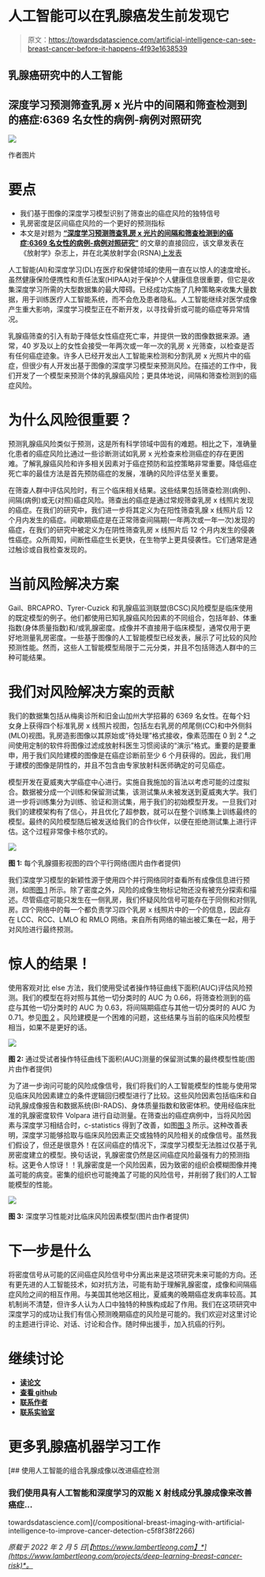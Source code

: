 # 人工智能可以在乳腺癌发生前发现它

> 原文：<https://towardsdatascience.com/artificial-intelligence-can-see-breast-cancer-before-it-happens-4f93e1638539>

## 乳腺癌研究中的人工智能

## 深度学习预测筛查乳房 x 光片中的间隔和筛查检测到的癌症:6369 名女性的病例-病例对照研究

![](img/2e438c420c167579b7032ec434307a85.png)

作者图片

# 要点

*   我们基于图像的深度学习模型识别了筛查出的癌症风险的独特信号
*   乳房密度是区间癌症风险的一个更好的预测指标
*   本文是对题为 [**“深度学习预测筛查乳房 x 光片的间隔和筛查检测到的癌症:6369 名女性的病例-病例对照研究”**](https://pubs.rsna.org/doi/abs/10.1148/radiol.2021203758) 的文章的直接回应，该文章发表在《放射学》杂志上，并在北美放射学会(RSNA)[上发表](https://press.rsna.org/timssnet/media/pressreleases/14_pr_target.cfm?ID=2280)

人工智能(AI)和深度学习(DL)在医疗和保健领域的使用一直在以惊人的速度增长。虽然健康保险便携性和责任法案(HIPAA)对于保护个人健康信息很重要，但它是收集深度学习所需的大型数据集的最大障碍。已经成功实施了几种策略来收集大量数据，用于训练医疗人工智能系统，而不会危及患者隐私。人工智能继续对医学成像产生重大影响，深度学习模型正在不断开发，以寻找骨折或可能的癌症等异常情况。

乳腺癌筛查的引入有助于降低女性癌症死亡率，并提供一致的图像数据来源。通常，40 岁及以上的女性会接受一年两次或一年一次的乳房 x 光筛查，以检查是否有任何癌症迹象。许多人已经开发出人工智能来检测和分割乳房 x 光照片中的癌症，但很少有人开发出基于图像的深度学习模型来预测风险。在描述的工作中，我们开发了一个模型来预测个体的乳腺癌风险；更具体地说，间隔和筛查检测到的癌症风险。

# 为什么风险很重要？

预测乳腺癌风险类似于预测，这是所有科学领域中固有的难题。相比之下，准确量化患者的癌症风险比通过一些诊断测试如乳房 x 光检查来检测癌症的存在更困难。了解乳腺癌风险和许多相关因素对于癌症预防和监控策略非常重要。降低癌症死亡率的最佳方法是首先预防癌症的发展，准确的风险评估至关重要。

在筛查人群中评估风险时，有三个临床相关结果。这些结果包括筛查检测(病例)、间隔(病例)或无(对照)癌症风险。筛查出的癌症是通过常规筛查乳房 x 线照片发现的癌症。在我们的研究中，我们进一步将其定义为在阳性筛查乳腺 x 线照片后 12 个月内发生的癌症。间歇期癌症是在正常筛查间隔期(一年两次或一年一次)发现的癌症，在我们的研究中被定义为在阴性筛查乳房 x 线照片后 12 个月内发生的侵袭性癌症。众所周知，间断性癌症生长更快，在生物学上更具侵袭性。它们通常是通过触诊或自我检查发现的。

# 当前风险解决方案

Gail、BRCAPRO、Tyrer-Cuzick 和乳腺癌监测联盟(BCSC)风险模型是临床使用的既定模型的例子。他们都使用已知乳腺癌风险因素的不同组合，包括年龄、体重指数(身体质量指数)和/或乳腺密度。成像并不直接用于临床模型，通常仅用于更好地测量乳房密度。一些基于图像的人工智能模型已经发表，展示了可比较的风险预测性能。然而，这些人工智能模型局限于二元分类，并且不包括筛选人群中的三种可能结果。

# 我们对风险解决方案的贡献

我们的数据集包括从梅奥诊所和旧金山加州大学招募的 6369 名女性。在每个妇女身上获得四个标准乳房 x 线照片视图，包括左右乳房的颅尾侧(CC)和中外侧斜(MLO)视图。乳房造影图像以其原始或“待处理”格式接收，像素范围在 0 到 2 ⁴.之间使用定制的软件将图像过滤成放射科医生习惯阅读的“演示”格式。重要的是要重申，用于我们风险建模的图像是在癌症诊断前至少 6 个月获得的。因此，我们用于建模的图像是阴性的，并且不包含由专家放射科医师确定的可见癌症。

模型开发在夏威夷大学癌症中心进行。实施自我施加的盲法以考虑可能的过度拟合。数据被分成一个训练和保留测试集，该测试集从未被发送到夏威夷大学。我们进一步将训练集分为训练、验证和测试集，用于我们的初始模型开发。一旦我们对我们的建模架构有了信心，并且优化了超参数，就可以在整个训练集上训练最终的模型。最终的风险模型随后被发送给我们的合作伙伴，以便在拒绝测试集上进行评估。这个过程非常像卡格尔式的。

![](img/c089dc2b02152bca113d9e431c6beb5c.png)

**图 1:** 每个乳腺摄影视图的四个平行网络(图片由作者提供)

我们深度学习模型的新颖性源于使用四个并行网络同时查看所有成像信息进行预测，如图[图 1](https://www.lambertleong.com/projects/deep-learning-breast-cancer-risk#img-model) 所示。除了密度之外，风险的成像生物标记物还没有被充分探索和描述。尽管癌症可能只发生在一侧乳房，我们怀疑风险信号可能存在于同侧和对侧乳房。四个网络中的每一个都负责学习四个乳房 x 线照片中的一个的信息，因此存在 LCC、RCC、LMLO 和 RMLO 网络。来自所有网络的输出被汇集在一起，用于对风险进行最终预测。

# 惊人的结果！

使用客观对比 else 方法，我们使用受试者操作特征曲线下面积(AUC)评估风险预测。我们的模型在将对照与其他一切分类时的 AUC 为 0.66，将筛查检测到的癌症与其他一切分类时的 AUC 为 0.63，将间隔期癌症与其他一切分类时的 AUC 为 0.71。参见[图 2](https://www.lambertleong.com/projects/deep-learning-breast-cancer-risk#img-auc) 。风险建模是一个困难的问题，这些结果与当前的临床风险模型相当，如果不是更好的话。

![](img/c2f904f8ba786a53e32346cedb6d5eb7.png)

**图 2:** 通过受试者操作特征曲线下面积(AUC)测量的保留测试集的最终模型性能(图片由作者提供)

为了进一步询问可能的风险成像信号，我们将我们的人工智能模型的性能与使用常见临床风险因素建立的条件逻辑回归模型进行了比较。这些风险因素包括临床和自动乳腺成像报告和数据系统(BI-RADS)、身体质量指数和致密体积。使用经临床批准的乳腺密度软件 Volpara 进行自动测量。在筛查出的癌症病例中，当将风险因素与深度学习相结合时，c-statistics 得到了改善，如图[图 3](https://www.lambertleong.com/projects/deep-learning-breast-cancer-risk#img-risk-factor) 所示。这种改善表明，深度学习能够拾取与临床风险因素正交或独特的风险相关的成像信号。虽然我们假设了，但还是很意外！在区间癌症的情况下，深度学习模型无法胜过仅基于乳房密度建立的模型。换句话说，乳腺密度仍然是区间癌症风险最强有力的预测指标。这更令人惊讶！！乳腺密度是一个风险因素，因为致密的组织会模糊图像并掩盖可能的病变。密集的组织也可能掩盖了可能的风险信号，并削弱了我们的人工智能模型的性能。

![](img/c19cb4775b12ad09f4ae11cf626e95be.png)

**图 3:** 深度学习性能对比临床风险因素模型(图片由作者提供)

# 下一步是什么

将密度信号从可能的区间癌症风险信号中分离出来是这项研究未来可能的方向。还有更先进的人工智能技术，如对抗方法，可能有助于理解乳腺密度，成像和间隔癌症风险之间的相互作用。与美国其他地区相比，夏威夷的晚期癌症发病率较高。其机制尚不清楚，但许多人认为人口中独特的种族构成起了作用。我们在这项研究中深度学习的成功让我们有信心预测晚期癌症的风险是可能的。我们欢迎对这里讨论的主题进行评论、对话、讨论和合作。随时伸出援手，加入抗癌的行列。

# 继续讨论

*   [**读论文**](https://pubs.rsna.org/doi/abs/10.1148/radiol.2021203758)
*   [**查看 github**](https://github.com/shepherd-lab/dl-mammography)
*   [**联系作者**](https://www.lambertleong.com/contact)
*   [**联系实验室**](https://shepherdresearchlab.org/about/our-team/)

# **更多乳腺癌机器学习工作**

[](/compositional-breast-imaging-with-artificial-intelligence-to-improve-cancer-detection-c5f8f38f2266) [## 使用人工智能的组合乳腺成像以改进癌症检测

### 我们使用具有人工智能和深度学习的双能 X 射线成分乳腺成像来改善癌症…

towardsdatascience.com](/compositional-breast-imaging-with-artificial-intelligence-to-improve-cancer-detection-c5f8f38f2266) 

*原载于 2022 年 2 月 5 日*[*【https://www.lambertleong.com】*](https://www.lambertleong.com/projects/deep-learning-breast-cancer-risk)*。*
